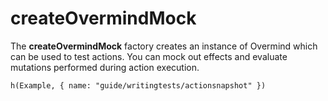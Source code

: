 # createOvermindMock

The **createOvermindMock** factory creates an instance of Overmind which can be used to test actions. You can mock out effects and evaluate mutations performed during action execution.


```marksy
h(Example, { name: "guide/writingtests/actionsnapshot" })
```